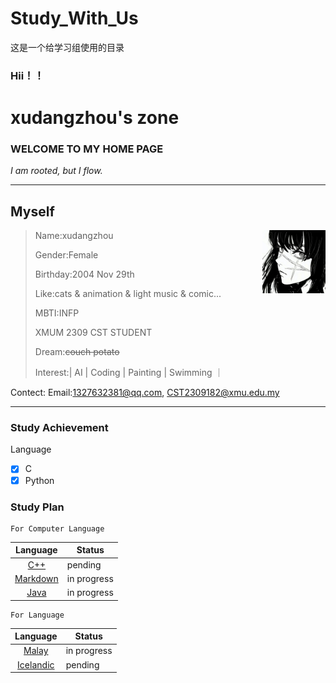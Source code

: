 # Study_With_Us
这是一个给学习组使用的目录

### Hii！！

# xudangzhou's zone

### WELCOME TO MY HOME PAGE

 *I am rooted, but I flow.*

***

## Myself

<img decoding="async" align="right" src="image/pfp.jpg" width="20%">

>Name:xudangzhou
 >
 >Gender:Female
 >
 >Birthday:2004 Nov 29th
 >
 >Like:cats & animation & light music & comic...
 >
 >MBTI:INFP
 >
 >XMUM 2309 CST STUDENT
 >
 >Dream:~~couch potato~~
 >
 >Interest:| AI | Coding | Painting | Swimming ｜

Contect:
Email:1327632381@qq.com, CST2309182@xmu.edu.my

***

### Study Achievement

Language
- [x] C
- [x] Python

### Study Plan
    For Computer Language

| Language | Status |
| :--: | ---- |
| [C++](https://www.w3schools.com/cpp/default.asp) | pending |
| [Markdown](https://www.markdownguide.org/) | in progress |
| [Java](https://www.w3schools.com/java/default.asp) | in progress |

    For Language

| Language | Status |
| :--: | ---- |
| [Malay](https://www.ekamus.info/) | in progress |
| [Icelandic](https://www.lingohut.com/zh/l120/%E5%AD%A6%E4%B9%A0%E5%86%B0%E5%B2%9B%E8%AF%AD) | pending |
